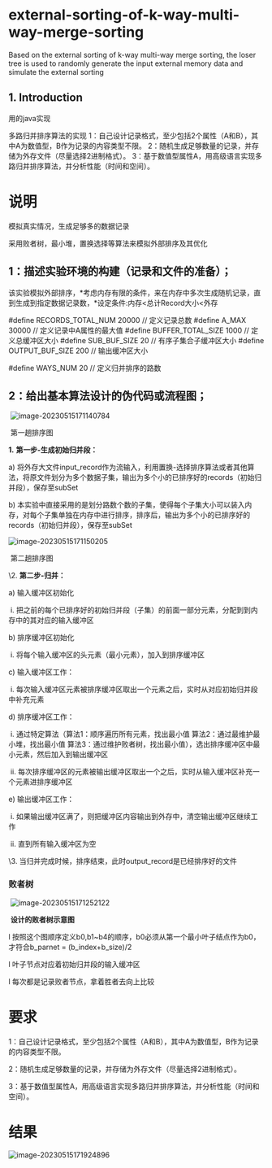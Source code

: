 # external-sorting-of-k-way-multi-way-merge-sorting
Based on the external sorting of k-way multi-way merge sorting, the loser tree is used to randomly generate the input external memory data and simulate the external sorting

## 1. Introduction

用的java实现

多路归并排序算法的实现
1：自己设计记录格式，至少包括2个属性（A和B），其中A为数值型，B作为记录的内容类型不限。
2：随机生成足够数量的记录，并存储为外存文件（尽量选择2进制格式）。
3：基于数值型属性A，用高级语言实现多路归并排序算法，并分析性能（时间和空间）。

# 说明

模拟真实情况，生成足够多的数据记录

采用败者树，最小堆，置换选择等算法来模拟外部排序及其优化

## 1：描述实验环境的构建（记录和文件的准备）；	

该实验模拟外部排序，*考虑内存有限的条件，来在内存中多次生成随机记录，直到生成到指定数据记录数，*设定条件:内存<总计Record大小<外存

\#define RECORDS_TOTAL_NUM 20000  // 定义记录总数
 \#define A_MAX 30000   // 定义记录中A属性的最大值
 \#define BUFFER_TOTAL_SIZE 1000   // 定义总缓冲区大小
 \#define SUB_BUF_SIZE 20   // 有序子集合子缓冲区大小
 \#define OUTPUT_BUF_SIZE 200 // 输出缓冲区大小

\#define WAYS_NUM 20     // 定义归并排序的路数

## 2：给出基本算法设计的伪代码或流程图；	

​                                               ![image-20230515171140784](https://farsblog.oss-cn-beijing.aliyuncs.com/PicGo/202305151711870.png)               

​                            第一趟排序图

**1.**   **第一步-生成初始归并段：**

a)   将外存大文件input_record作为流输入，利用置换-选择排序算法或者其他算法，将原文件划分为多个数据子集，输出为多个小的已排序好的records（初始归并段），保存至subSet 

b)   本实验中直接采用的是划分路数个数的子集，使得每个子集大小可以装入内存，对每个子集单独在内存中进行排序，排序后，输出为多个小的已排序好的records（初始归并段），保存至subSet 

 

 ![image-20230515171150205](https://farsblog.oss-cn-beijing.aliyuncs.com/PicGo/202305151711273.png)

​					第二趟排序图

\2.   **第二步-归并：**

a)   输入缓冲区初始化

​         i.     把之前的每个已排序好的初始归并段（子集）的前面一部分元素，分配到到内存中的其对应的输入缓冲区

b)   排序缓冲区初始化

​         i.     将每个输入缓冲区的头元素（最小元素），加入到排序缓冲区

c)   输入缓冲区工作：

​         i.     每次输入缓冲区元素被排序缓冲区取出一个元素之后，实时从对应初始归并段中补充元素

d)   排序缓冲区工作：

​         i.     通过特定算法（算法1：顺序遍历所有元素，找出最小值   算法2：通过最维护最小堆，找出最小值  算法3：通过维护败者树，找出最小值），选出排序缓冲区中最小元素，然后加入到输出缓冲区

​        ii.     每次排序缓冲区的元素被输出缓冲区取出一个之后，实时从输入缓冲区补充一个元素进排序缓冲区

e)   输出缓冲区工作：

​         i.     如果输出缓冲区满了，则把缓冲区内容输出到外存中，清空输出缓冲区继续工作

​        ii.     直到所有输入缓冲区为空

\3.   当归并完成时候，排序结束，此时output_record是已经排序好的文件

### 败者树

​                               ![image-20230515171252122](https://farsblog.oss-cn-beijing.aliyuncs.com/PicGo/202305151712203.png)

​    **设计的败者树示意图**

l 按照这个图顺序定义b0,b1~b4的顺序，b0必须从第一个最小叶子结点作为b0，才符合b_parnet = (b_index+b_size)/2 

l 叶子节点对应着初始归并段的输入缓冲区

l 每次都是记录败者节点，拿着胜者去向上比较



# 要求

1：自己设计记录格式，至少包括2个属性（A和B），其中A为数值型，B作为记录的内容类型不限。

2：随机生成足够数量的记录，并存储为外存文件（尽量选择2进制格式）。

3：基于数值型属性A，用高级语言实现多路归并排序算法，并分析性能（时间和空间）。

# 结果

![image-20230515171924896](https://farsblog.oss-cn-beijing.aliyuncs.com/PicGo/202305151719123.png)
